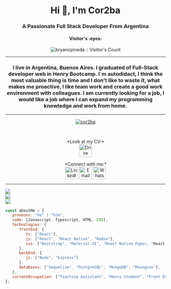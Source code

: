 <h1 align="center">Hi 👋, I'm Cor2ba</h1>
<h3 align="center">A Passionate Full Stack Developer From Argentina</h3>

<h4 align="center">Visitor's :eyes:</h4>

<p align="center"><img src="https://profile-counter.glitch.me/{cor2ba}/count.svg" alt="bryancpineda :: Visitor's Count" /></p>

---

<h3 align="center">I live in Argentina, Buenos Aires. I graduated of Full-Stack developer web in Henry Bootcamp. I´m autodidact, I think the most valuable thing is time and I don't like to waste it, what makes me proactive, I like team work and create a good work environment with colleagues. I am currently looking for a job, I would like a job where I can expand my programming knowledge and work from home.</h3>

---

<p align="center"> <a href="https://github.com/ryo-ma/github-profile-trophy"><img src="https://github-profile-trophy.vercel.app/?username=cor2ba" alt="cor2ba" /></a> </p>

<br>

<p align="center">
*Look at my CV:*
<br>
<a href="https://drive.google.com/file/d/1ues0NTvacqKbJau7R8sLJJjqboS8w_zd/view" target="blank"><img align="center" src="https://upload.wikimedia.org/wikipedia/commons/thumb/d/da/Google_Drive_logo.png/669px-Google_Drive_logo.png" alt="Drive" height="40" width="40" /></a>

<p align="center">
*Connect with me:*
<br>
<a href="https://www.linkedin.com/in/gabriel-cordoba/" target="blank"><img align="center" src="https://raw.githubusercontent.com/rahuldkjain/github-profile-readme-generator/master/src/images/icons/Social/linked-in-alt.svg" alt="LinkedIn" height="40" width="40" /></a>
<a href="mailto:cordobagabrielignacio@gmail.com" target="blank"><img align="center" src="https://cdn-icons-png.flaticon.com/512/2965/2965306.png" alt="Email" height="40" width="40" /></a>
<a href="https://api.whatsapp.com/send/?phone=5491125837761&text&type=phone_number&app_absent=0" target="blank"><img align="center" src="https://cdn.icon-icons.com/icons2/729/PNG/512/whatsapp_icon-icons.com_62756.png" alt="WhatsApp" height="40" width="40" /></a>
</p>

---


![](https://github-readme-stats.vercel.app/api/top-langs/?username=cor2ba&theme=radical&hide_border=false&include_all_commits=false&count_private=false&layout=compact)<br/>
![](https://github-readme-streak-stats.herokuapp.com/?user=cor2ba&theme=radical&hide_border=false)<br/>
![](https://github-readme-stats.vercel.app/api?username=cor2ba&theme=radical&hide_border=false&include_all_commits=false&count_private=false)

```javascript
const aboutMe = {
   pronouns: "he" | "him",
   code: [Javascript, Typescript, HTML, CSS],
   technologies: {
      frontEnd: {
         ts: ["React"],
         js: ["React", "React Native", "Redux"],
         css: ["Bootstrap", "Material UI", "React Native Paper, "React Native Element", "Native Base"]
      },
      backEnd: {
         js: ["Node", "Express"]
      },
      databases: ["Sequelize", "PostgreSQL", "MongoDB", "Moongose"],
   },
   currentOccupation: ["Teaching Assistant", "Henry Student", "Front End Developer"],
};
```
